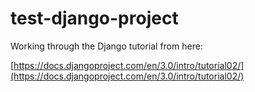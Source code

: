 # test-django-project

Working through the Django tutorial from here:

[https://docs.djangoproject.com/en/3.0/intro/tutorial02/](https://docs.djangoproject.com/en/3.0/intro/tutorial02/)

